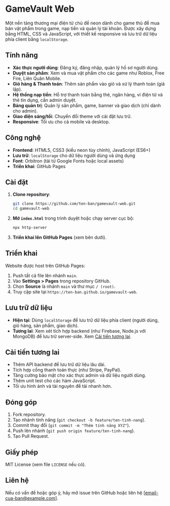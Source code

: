 # GameVault Web

Một nền tảng thương mại điện tử chủ đề neon dành cho game thủ để mua bán vật phẩm trong game, nạp tiền và quản lý tài khoản. Được xây dựng bằng HTML, CSS và JavaScript, với thiết kế responsive và lưu trữ dữ liệu phía client bằng `localStorage`.

## Tính năng
- **Xác thực người dùng**: Đăng ký, đăng nhập, quản lý hồ sơ người dùng.
- **Duyệt sản phẩm**: Xem và mua vật phẩm cho các game như Roblox, Free Fire, Liên Quân Mobile.
- **Giỏ hàng & Thanh toán**: Thêm sản phẩm vào giỏ và xử lý thanh toán (giả lập).
- **Hệ thống nạp tiền**: Hỗ trợ thanh toán bằng thẻ, ngân hàng, ví điện tử và thẻ tín dụng, cần admin duyệt.
- **Bảng quản trị**: Quản lý sản phẩm, game, banner và giao dịch (chỉ dành cho admin).
- **Giao diện sáng/tối**: Chuyển đổi theme với cài đặt lưu trữ.
- **Responsive**: Tối ưu cho cả mobile và desktop.

## Công nghệ
- **Frontend**: HTML5, CSS3 (kiểu neon tùy chỉnh), JavaScript (ES6+)
- **Lưu trữ**: `localStorage` cho dữ liệu người dùng và ứng dụng
- **Font**: Orbitron (tải từ Google Fonts hoặc local assets)
- **Triển khai**: GitHub Pages

## Cài đặt
1. **Clone repository**:
   ```bash
   git clone https://github.com/ten-ban/gamevault-web.git
   cd gamevault-web
   ```
2. **Mở `index.html`** trong trình duyệt hoặc chạy server cục bộ:
   ```bash
   npx http-server
   ```
3. **Triển khai lên GitHub Pages** (xem bên dưới).

## Triển khai
Website được host trên GitHub Pages:
1. Push tất cả file lên nhánh `main`.
2. Vào **Settings > Pages** trong repository GitHub.
3. Chọn **Source** là nhánh `main` và thư mục `/ (root)`.
4. Truy cập site tại `https://ten-ban.github.io/gamevault-web`.

## Lưu trữ dữ liệu
- **Hiện tại**: Dùng `localStorage` để lưu trữ dữ liệu phía client (người dùng, giỏ hàng, sản phẩm, giao dịch).
- **Tương lai**: Xem xét tích hợp backend (như Firebase, Node.js với MongoDB) để lưu trữ server-side. Xem [Cải tiến tương lai](#cai-tien-tuong-lai).

## Cải tiến tương lai
- Thêm API backend để lưu trữ dữ liệu lâu dài.
- Tích hợp cổng thanh toán thực (như Stripe, PayPal).
- Tăng cường bảo mật cho xác thực admin và dữ liệu người dùng.
- Thêm unit test cho các hàm JavaScript.
- Tối ưu hình ảnh và tài nguyên để tải nhanh hơn.

## Đóng góp
1. Fork repository.
2. Tạo nhánh tính năng (`git checkout -b feature/ten-tinh-nang`).
3. Commit thay đổi (`git commit -m "Thêm tính năng XYZ"`).
4. Push lên nhánh (`git push origin feature/ten-tinh-nang`).
5. Tạo Pull Request.

## Giấy phép
MIT License (xem file `LICENSE` nếu có).

## Liên hệ
Nếu có vấn đề hoặc góp ý, hãy mở issue trên GitHub hoặc liên hệ [email-cua-ban@example.com].